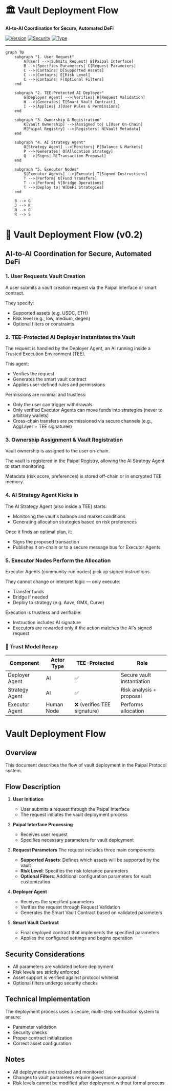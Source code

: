 # <div align="center">
  <h1>🏛️ Vault Deployment Flow</h1>
  <p><strong>AI-to-AI Coordination for Secure, Automated DeFi</strong></p>
  
  [![Version](https://img.shields.io/badge/Version-v0.2-blue)](https://paipal.ai)
  [![Security](https://img.shields.io/badge/Security-TEE_Protected-green)](https://paipal.ai)
  [![Type](https://img.shields.io/badge/Type-Technical_Spec-orange)](https://docs.paipal.ai)
</div>


---

```mermaid
graph TB
    subgraph "1. User Request"
        A[User] -->|Submits Request| B[Paipal Interface]
        B -->|Specifies Parameters| C[Request Parameters]
        C -->|Contains| D[Supported Assets]
        C -->|Contains| E[Risk Level]
        C -->|Contains| F[Optional Filters]
    end

    subgraph "2. TEE-Protected AI Deployer"
        G[Deployer Agent] -->|Verifies| H[Request Validation]
        H -->|Generates| I[Smart Vault Contract]
        I -->|Applies| J[User Rules & Permissions]
    end

    subgraph "3. Ownership & Registration"
        K[Vault Ownership] -->|Assigned to| L[User On-Chain]
        M[Paipal Registry] -->|Registers| N[Vault Metadata]
    end

    subgraph "4. AI Strategy Agent"
        O[Strategy Agent] -->|Monitors| P[Balance & Markets]
        P -->|Generates| Q[Allocation Strategy]
        Q -->|Signs| R[Transaction Proposal]
    end

    subgraph "5. Executor Nodes"
        S[Executor Agents] -->|Execute| T[Signed Instructions]
        T -->|Perform| U[Fund Transfers]
        T -->|Perform| V[Bridge Operations]
        T -->|Deploy to| W[DeFi Strategies]
    end

    B --> G
    J --> K
    N --> O
    R --> S
```

# 🚀 Vault Deployment Flow (v0.2)
## AI-to-AI Coordination for Secure, Automated DeFi

### 1. User Requests Vault Creation
A user submits a vault creation request via the Paipal interface or smart contract.

They specify:
- Supported assets (e.g. USDC, ETH)
- Risk level (e.g., low, medium, degen)
- Optional filters or constraints

### 2. TEE-Protected AI Deployer Instantiates the Vault
The request is handled by the Deployer Agent, an AI running inside a Trusted Execution Environment (TEE).

This agent:
- Verifies the request
- Generates the smart vault contract
- Applies user-defined rules and permissions

Permissions are minimal and trustless:
- Only the user can trigger withdrawals
- Only verified Executor Agents can move funds into strategies (never to arbitrary wallets)
- Cross-chain transfers are permissioned via secure channels (e.g., AggLayer + TEE signatures)

### 3. Ownership Assignment & Vault Registration
Vault ownership is assigned to the user on-chain.

The vault is registered in the Paipal Registry, allowing the AI Strategy Agent to start monitoring.

Metadata (risk score, preferences) is stored off-chain or in encrypted TEE memory.

### 4. AI Strategy Agent Kicks In
The AI Strategy Agent (also inside a TEE) starts:
- Monitoring the vault's balance and market conditions
- Generating allocation strategies based on risk preferences

Once it finds an optimal plan, it:
- Signs the proposed transaction
- Publishes it on-chain or to a secure message bus for Executor Agents

### 5. Executor Nodes Perform the Allocation
Executor Agents (community-run nodes) pick up signed instructions.

They cannot change or interpret logic — only execute:
- Transfer funds
- Bridge if needed
- Deploy to strategy (e.g. Aave, GMX, Curve)

Execution is trustless and verifiable:
- Instruction includes AI signature
- Executors are rewarded only if the action matches the AI's signed request

### 🔐 Trust Model Recap

| Component | Actor Type | TEE-Protected | Role |
|-----------|------------|---------------|------|
| Deployer Agent | AI | ✅ | Secure vault instantiation |
| Strategy Agent | AI | ✅ | Risk analysis + proposal |
| Executor Agent | Human Node | ❌ (verifies TEE signature) | Performs allocation |

# Vault Deployment Flow

## Overview
This document describes the flow of vault deployment in the Paipal Protocol system.

## Flow Description

1. **User Initiation**
   - User submits a request through the Paipal Interface
   - The request initiates the vault deployment process

2. **Paipal Interface Processing**
   - Receives user request
   - Specifies necessary parameters for vault deployment

3. **Request Parameters**
   The request includes three main components:
   - **Supported Assets**: Defines which assets will be supported by the vault
   - **Risk Level**: Specifies the risk tolerance parameters
   - **Optional Filters**: Additional configuration parameters for vault customization

4. **Deployer Agent**
   - Receives the specified parameters
   - Verifies the request through Request Validation
   - Generates the Smart Vault Contract based on validated parameters

5. **Smart Vault Contract**
   - Final deployed contract that implements the specified parameters
   - Applies the configured settings and begins operation

## Security Considerations
- All parameters are validated before deployment
- Risk levels are strictly enforced
- Asset support is verified against protocol whitelist
- Optional filters undergo security checks

## Technical Implementation
The deployment process uses a secure, multi-step verification system to ensure:
- Parameter validation
- Security checks
- Proper contract initialization
- Correct asset configuration

## Notes
- All deployments are tracked and monitored
- Changes to vault parameters require governance approval
- Risk levels cannot be modified after deployment without formal process 